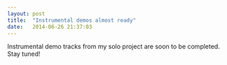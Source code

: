 ```yaml
---
layout: post
title:  "Instrumental demos almost ready"
date:   2014-06-26 21:37:03
---
```


Instrumental demo tracks from my solo project are soon to be completed. Stay tuned!
